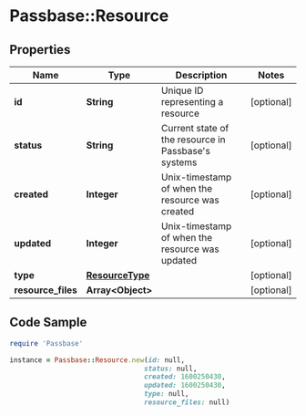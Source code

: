 # Passbase::Resource

## Properties

Name | Type | Description | Notes
------------ | ------------- | ------------- | -------------
**id** | **String** | Unique ID representing a resource | [optional] 
**status** | **String** | Current state of the resource in Passbase&#39;s systems | [optional] 
**created** | **Integer** | Unix-timestamp of when the resource was created | [optional] 
**updated** | **Integer** | Unix-timestamp of when the resource was updated | [optional] 
**type** | [**ResourceType**](ResourceType.md) |  | [optional] 
**resource_files** | **Array&lt;Object&gt;** |  | [optional] 

## Code Sample

```ruby
require 'Passbase'

instance = Passbase::Resource.new(id: null,
                                 status: null,
                                 created: 1600250430,
                                 updated: 1600250430,
                                 type: null,
                                 resource_files: null)
```



